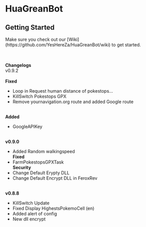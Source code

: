 # HuaGreanBot
<h2><a name="getting-started">Getting Started</a></h2>
Make sure you check out our [Wiki](https://github.com/YesHereZa/HuaGreanBot/wiki) to get started.
<br/><br/>

<br/>**Changelogs**<br/>
v0.9.2<br/>
<br/>**Fixed**<br/>
- Loop in Request human distance of pokestops...
- KillSwitch Pokestops GPX
- Remove yournavigation.org route and added Google route

<br/>**Added**<br/>
- GoogleAPIKey

<br/>**v0.9.0**<br/>
- Added Random walkingspeed
<br/>**Fixed**<br/>
- FarmPokestopsGPXTask
<br/>**Security**<br/>
- Change Default Erypty DLL
- Change Default Encrypt DLL in FeroxRev

<br/>**v0.8.8**<br/>
- KillSwitch Update
- Fixed Display HighestsPokemoCell (en)
- Added alert of config
- New dll encrypt
